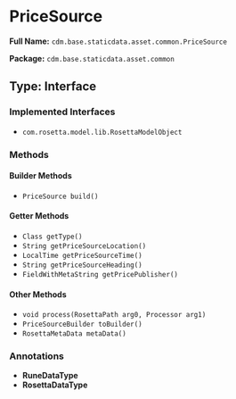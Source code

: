 # PriceSource

**Full Name:** `cdm.base.staticdata.asset.common.PriceSource`

**Package:** `cdm.base.staticdata.asset.common`

## Type: Interface

### Implemented Interfaces

- `com.rosetta.model.lib.RosettaModelObject`

### Methods

#### Builder Methods

- `PriceSource build()`

#### Getter Methods

- `Class getType()`
- `String getPriceSourceLocation()`
- `LocalTime getPriceSourceTime()`
- `String getPriceSourceHeading()`
- `FieldWithMetaString getPricePublisher()`

#### Other Methods

- `void process(RosettaPath arg0, Processor arg1)`
- `PriceSourceBuilder toBuilder()`
- `RosettaMetaData metaData()`

### Annotations

- **RuneDataType**
- **RosettaDataType**

